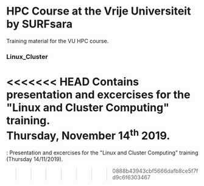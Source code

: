 # HPC Course at the Vrije Universiteit by SURFsara

Training material for the VU HPC course.

### Linux_Cluster 
<<<<<<< HEAD
Contains presentation and excercises for the "Linux and Cluster Computing" training.  
Thursday, November 14<sup>th</sup> 2019.
=======
: Presentation and excercises for the "Linux and Cluster Computing" training (Thursday 14/11/2019).
>>>>>>> 0888b43943cbf5666dafb8ce5f7fd9c6f6303467
